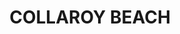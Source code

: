 ---
lastmod: '2025-04-06T06:05:20+00:00'
latitude: -33.739577
layout: suburb
longitude: 151.297895
postcode: '2097'
state: NSW
title: COLLAROY BEACH
url: /nsw/collaroy-beach/
---